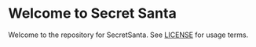 Welcome to Secret Santa
=======================

Welcome to the repository for SecretSanta. See [LICENSE](https://github.com/Intracto/SecretSanta/blob/master/htdocs/src/Intracto/SecretSantaBundle/Resources/meta/LICENSE) for usage terms.

